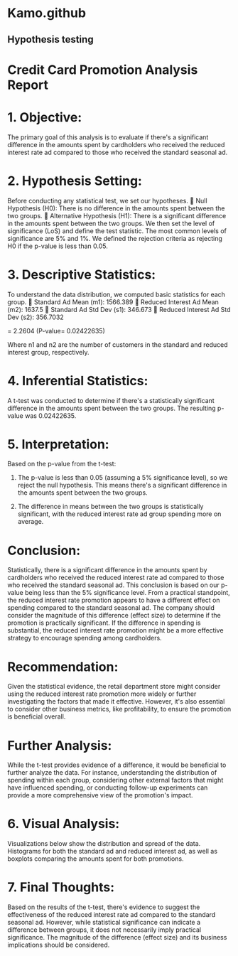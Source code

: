 # Kamo.github
## Hypothesis testing
# Credit Card Promotion Analysis Report

# 1. Objective:
The primary goal of this analysis is to evaluate if there&#39;s a significant difference in the amounts spent
by cardholders who received the reduced interest rate ad compared to those who received the standard
seasonal ad.

# 2. Hypothesis Setting:
Before conducting any statistical test, we set our hypotheses.
 Null Hypothesis (H0): There is no difference in the amounts spent between the two groups.
 Alternative Hypothesis (H1): There is a significant difference in the amounts spent between
the two groups.
We then set the level of significance (LoS) and define the test statistic. The most common levels of
significance are 5% and 1%. We defined the rejection criteria as rejecting H0 if the p-value is less
than 0.05.

# 3. Descriptive Statistics:
To understand the data distribution, we computed basic statistics for each group.
 Standard Ad Mean (m1): 1566.389
 Reduced Interest Ad Mean (m2): 1637.5
 Standard Ad Std Dev (s1): 346.673
 Reduced Interest Ad Std Dev (s2): 356.7032

= 2.2604 (P-value=
0.02422635)

Where n1 and n2 are the number of customers in the standard and reduced interest group,
respectively.

# 4. Inferential Statistics:
A t-test was conducted to determine if there&#39;s a statistically significant difference in the amounts spent
between the two groups. The resulting p-value was 0.02422635.

# 5. Interpretation:
Based on the p-value from the t-test:
1. The p-value is less than 0.05 (assuming a 5% significance level), so we reject the null
hypothesis. This means there&#39;s a significant difference in the amounts spent between the two
groups.

2. The difference in means between the two groups is statistically significant, with the reduced
interest rate ad group spending more on average.

# Conclusion:
Statistically, there is a significant difference in the amounts spent by cardholders who received the
reduced interest rate ad compared to those who received the standard seasonal ad. This conclusion is
based on our p-value being less than the 5% significance level.
From a practical standpoint, the reduced interest rate promotion appears to have a different effect on
spending compared to the standard seasonal ad. The company should consider the magnitude of this
difference (effect size) to determine if the promotion is practically significant. If the difference in
spending is substantial, the reduced interest rate promotion might be a more effective strategy to
encourage spending among cardholders.

# Recommendation:
Given the statistical evidence, the retail department store might consider using the reduced interest
rate promotion more widely or further investigating the factors that made it effective. However, it&#39;s
also essential to consider other business metrics, like profitability, to ensure the promotion is
beneficial overall.

# Further Analysis:
While the t-test provides evidence of a difference, it would be beneficial to further analyze the data.
For instance, understanding the distribution of spending within each group, considering other external
factors that might have influenced spending, or conducting follow-up experiments can provide a more
comprehensive view of the promotion&#39;s impact.

# 6. Visual Analysis:
Visualizations below show the distribution and spread of the data. Histograms for both the standard ad
and reduced interest ad, as well as boxplots comparing the amounts spent for both promotions.

# 7. Final Thoughts:
Based on the results of the t-test, there&#39;s evidence to suggest the effectiveness of the reduced interest
rate ad compared to the standard seasonal ad. However, while statistical significance can indicate a
difference between groups, it does not necessarily imply practical significance. The magnitude of the
difference (effect size) and its business implications should be considered.
